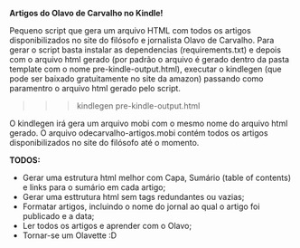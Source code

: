 **Artigos do Olavo de Carvalho no Kindle!**

Pequeno script que gera um arquivo HTML com todos os artigos disponibilizados no site do filósofo e jornalista Olavo de Carvalho.
Para gerar o script basta instalar as dependencias (requirements.txt) e depois com o arquivo html gerado (por padrão o arquivo é
gerado dentro da pasta template com o nome pre-kindle-output.html), executar o kindlegen (que pode ser baixado gratuitamente
no site da amazon) passando como paramentro o arquivo html gerado pelo script.

>>> kindlegen pre-kindle-output.html

O kindlegen irá gera um arquivo mobi com o mesmo nome do arquivo html gerado.
O arquivo odecarvalho-artigos.mobi contém todos os artigos disponibilizados no site do filósofo até o momento.


**TODOS:**

- Gerar uma estrutura html melhor com Capa, Sumário (table of contents) e links para o sumário em cada artigo;
- Gerar uma esttrutura html sem tags redundantes ou vazias;
- Formatar artigos, incluindo o nome do jornal ao qual o artigo foi publicado e a data;
- Ler todos os artigos e aprender com o Olavo;
- Tornar-se um Olavette :D
